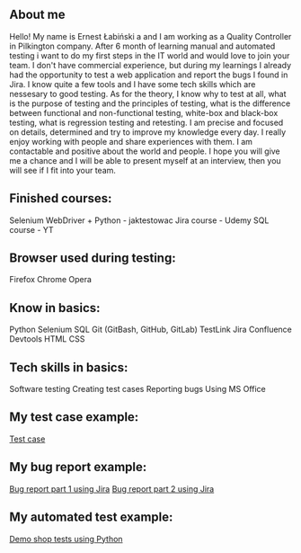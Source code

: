 ## About me

Hello! 
My name is Ernest Łabiński a and I am working as a Quality Controller in Pilkington company. After 6 month of learning manual and automated testing i want to do my first steps in the IT world and would love to join your team. I don't have commercial experience, but during my learnings I already had the opportunity to test a web application and report the bugs I found in Jira. I know quite a few tools and I have some tech skills which are nessesary to good testing. As for the theory, I know why to test at all, what is the purpose of testing and the principles of testing, what is the difference between functional and non-functional testing, white-box and black-box testing, what is regression testing and retesting.  I am precise and focused on details, determined and try to improve my knowledge every day. I really enjoy working with people and share experiences with them. I am contactable and positive about the world and people. I hope you will give me a chance and I will be able to present myself at an interview, then you will see if I fit into your team.

## Finished courses:
Selenium WebDriver + Python - jaktestowac
Jira course - Udemy
SQL course - YT 

## Browser used during testing:
Firefox
Chrome
Opera

## Know in basics:
Python
Selenium
SQL
Git (GitBash, GitHub, GitLab)
TestLink
Jira
Confluence
Devtools
HTML
CSS

## Tech skills in basics:
Software testing
Creating test cases
Reporting bugs
Using MS Office

## My test case example:
[Test case](https://github.com/Labinski/Portfolio/blob/main/images/test_case_example.PNG)

## My bug report example:
[Bug report part 1 using Jira](https://github.com/Labinski/Portfolio/blob/main/images/zgloszeniebledu1.PNG)
[Bug report part 2 using Jira](https://github.com/Labinski/Portfolio/blob/main/images/zgloszeniebledu2.PNG)

## My automated test example: 
[Demo shop tests using Python](https://github.com/Labinski/Portfolio/tree/main/Automated%20Demo%20Shop%20Website%20Tests)
